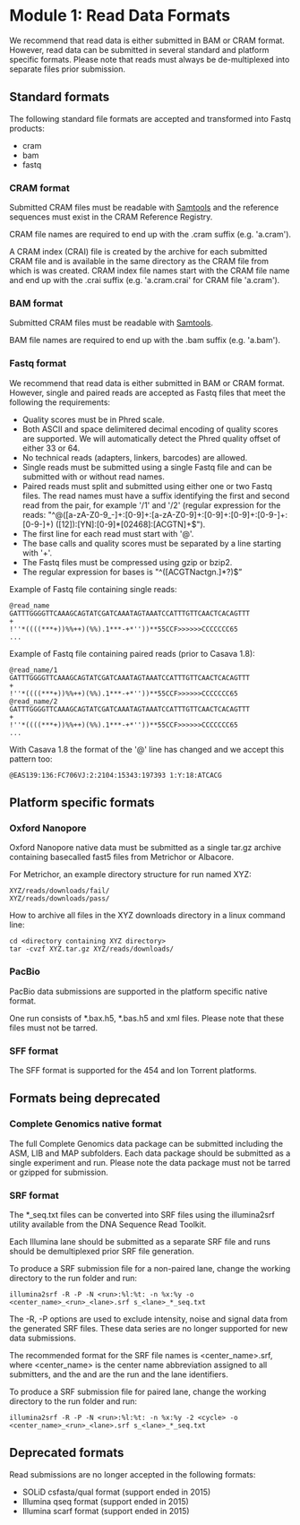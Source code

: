 # Module 1: Read Data Formats

We recommend that read data is either submitted in BAM or CRAM format. However,
read data can be submitted in several standard and platform specific formats.
Please note that reads must always be de-multiplexed into separate files prior submission.

## Standard formats

The following standard file formats are accepted and transformed into Fastq products:
- cram
- bam
- fastq

### CRAM format

Submitted CRAM files must be readable with [Samtools](http://www.htslib.org/)
and the reference sequences must exist in the CRAM Reference Registry.

CRAM file names are required to end up with the .cram suffix (e.g. 'a.cram').

A CRAM index (CRAI) file is created by the archive for each submitted CRAM file and is available in
the same directory as the CRAM file from which is was created. CRAM index file names 
start with the CRAM file name and end up with the .crai suffix (e.g. 'a.cram.crai' for CRAM file 'a.cram').

### BAM format

Submitted CRAM files must be readable with [Samtools](http://www.htslib.org/).

BAM file names are required to end up with the .bam suffix (e.g. 'a.bam').

### Fastq format

We recommend that read data is either submitted in BAM or CRAM format. 
However, single and paired reads are accepted as Fastq files that meet the following the requirements:

- Quality scores must be in Phred scale. 
- Both ASCII and space delimitered decimal encoding of quality scores are supported. We will automatically detect the Phred quality offset of either 33 or 64.
- No technical reads (adapters, linkers, barcodes) are allowed.
- Single reads must be submitted using a single Fastq file and can be submitted with or without read names.
- Paired reads must split and submitted using either one or two Fastq files. The read names must have a suffix identifying the first and second read from the pair, for example '/1' and '/2' (regular expression for the reads: "^@([a-zA-Z0-9_-]+:[0-9]+:[a-zA-Z0-9]+:[0-9]+:[0-9]+:[0-9-]+:[0-9-]+) ([12]):[YN]:[0-9]*[02468]:[ACGTN]+$").
- The first line for each read must start with '@'.
- The base calls and quality scores must be separated by a line starting with '+'.
- The Fastq files must be compressed using gzip or bzip2.
- The regular expression for bases is "^([ACGTNactgn.]*?)$”

Example of Fastq file containing single reads:

```
@read_name
GATTTGGGGTTCAAAGCAGTATCGATCAAATAGTAAATCCATTTGTTCAACTCACAGTTT
+
!''*((((***+))%%++)(%%).1***-+*''))**55CCF>>>>>>CCCCCCC65
...
```

Example of Fastq file containing paired reads (prior to Casava 1.8):

```
@read_name/1
GATTTGGGGTTCAAAGCAGTATCGATCAAATAGTAAATCCATTTGTTCAACTCACAGTTT
+
!''*((((***+))%%++)(%%).1***-+*''))**55CCF>>>>>>CCCCCCC65
@read_name/2
GATTTGGGGTTCAAAGCAGTATCGATCAAATAGTAAATCCATTTGTTCAACTCACAGTTT
+
!''*((((***+))%%++)(%%).1***-+*''))**55CCF>>>>>>CCCCCCC65
...
```

With Casava 1.8 the format of the '@' line has changed and we accept this pattern too:

```
@EAS139:136:FC706VJ:2:2104:15343:197393 1:Y:18:ATCACG
```

## Platform specific formats

### Oxford Nanopore

Oxford Nanopore native data must be submitted as a single tar.gz 
archive containing basecalled fast5 files from Metrichor or Albacore.

For Metrichor, an example directory structure for run named XYZ: 

```
XYZ/reads/downloads/fail/
XYZ/reads/downloads/pass/
```

How to archive all files in the XYZ downloads directory in a linux command line:

```
cd <directory containing XYZ directory>
tar -cvzf XYZ.tar.gz XYZ/reads/downloads/
```

### PacBio

PacBio data submissions are supported in the platform specific native format. 

One run consists of *.bax.h5, *.bas.h5 and xml files. Please note that these files must not be tarred.

### SFF format

The SFF format is supported for the 454 and Ion Torrent platforms.

## Formats being deprecated

### Complete Genomics native format

The full Complete Genomics data package can be submitted including the ASM, LIB and MAP 
subfolders. Each data package should be submitted as a single experiment and run. Please 
note the data package must not be tarred or gzipped for submission.

### SRF format

The *_seq.txt files can be converted into SRF files using the illumina2srf utility available 
from the DNA Sequence Read Toolkit.

Each Illumina lane should be submitted as a separate SRF file and runs should be demultiplexed 
prior SRF file generation.

To produce a SRF submission file for a non-paired lane, change the working directory to the run
folder and run:

```
illumina2srf -R -P -N <run>:%l:%t: -n %x:%y -o <center_name>_<run>_<lane>.srf s_<lane>_*_seq.txt
 ```

The -R, -P options are used to exclude intensity, noise and signal data from the generated SRF files.
These data series are no longer supported for new data submissions.

The recommended format for the SRF file names is <center_name>_<run>_<lane>.srf, where <center_name> 
is the center name abbreviation assigned to all submitters, and the <run> and <lane> are the run and
the lane identifiers.

To produce a SRF submission file for paired lane, change the working directory to the run folder and run:

```
illumina2srf -R -P -N <run>:%l:%t: -n %x:%y -2 <cycle> -o <center_name>_<run>_<lane>.srf s_<lane>_*_seq.txt
```

## Deprecated formats

Read submissions are no longer accepted in the following formats: 

- SOLiD csfasta/qual format (support ended in 2015)
- Illumina qseq format (support ended in 2015)
- Illumina scarf format (support ended in 2015)
